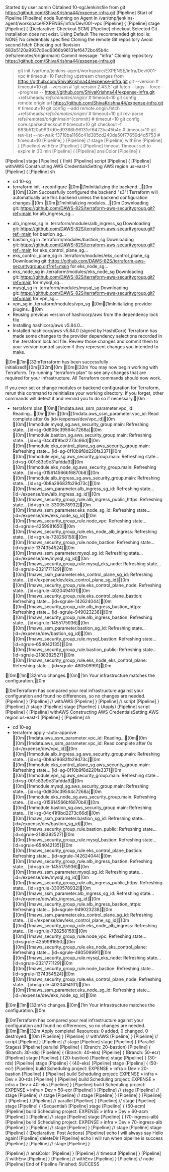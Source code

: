 Started by user admin
Obtained 10-sg/Jenkinsfile from git https://github.com/ShivaKrishna44/expense-infra.git
[Pipeline] Start of Pipeline
[Pipeline] node
Running on Agent in /var/tmp/jenkins-agent/workspace/EXPENSE/infra/Dev/001-vpc
[Pipeline] {
[Pipeline] stage
[Pipeline] { (Declarative: Checkout SCM)
[Pipeline] checkout
Selected Git installation does not exist. Using Default
The recommended git tool is: NONE
No credentials specified
Cloning the remote Git repository
Avoid second fetch
Checking out Revision 683b5120a9937d0ed9366b96131ef6472bc45b4c (refs/remotes/origin/main)
Commit message: "infra"
Cloning repository https://github.com/ShivaKrishna44/expense-infra.git
 > git init /var/tmp/jenkins-agent/workspace/EXPENSE/infra/Dev/001-vpc # timeout=10
Fetching upstream changes from https://github.com/ShivaKrishna44/expense-infra.git
 > git --version # timeout=10
 > git --version # 'git version 2.43.5'
 > git fetch --tags --force --progress -- https://github.com/ShivaKrishna44/expense-infra.git +refs/heads/*:refs/remotes/origin/* # timeout=10
 > git config remote.origin.url https://github.com/ShivaKrishna44/expense-infra.git # timeout=10
 > git config --add remote.origin.fetch +refs/heads/*:refs/remotes/origin/* # timeout=10
 > git rev-parse refs/remotes/origin/main^{commit} # timeout=10
 > git config core.sparsecheckout # timeout=10
 > git checkout -f 683b5120a9937d0ed9366b96131ef6472bc45b4c # timeout=10
 > git rev-list --no-walk f3718ba1166c41d385cd240de50f77659d4d5753 # timeout=10
[Pipeline] }
[Pipeline] // stage
[Pipeline] withEnv
[Pipeline] {
[Pipeline] withEnv
[Pipeline] {
[Pipeline] timeout
Timeout set to expire in 30 min
[Pipeline] {
[Pipeline] ansiColor
[Pipeline] {

[Pipeline] stage
[Pipeline] { (Init)
[Pipeline] script
[Pipeline] {
[Pipeline] withAWS
Constructing AWS CredentialsSetting AWS region us-east-1 
 [Pipeline] {
[Pipeline] sh
+ cd 10-sg
+ terraform init -reconfigure
[0m[1mInitializing the backend...[0m
[0m[32m
Successfully configured the backend "s3"! Terraform will automatically
use this backend unless the backend configuration changes.[0m
[0m[1mInitializing modules...[0m
Downloading git::https://github.com/DAWS-82S/terraform-aws-securitygroup.git?ref=main for alb_ingress_sg...
- alb_ingress_sg in .terraform/modules/alb_ingress_sg
Downloading git::https://github.com/DAWS-82S/terraform-aws-securitygroup.git?ref=main for bastion_sg...
- bastion_sg in .terraform/modules/bastion_sg
Downloading git::https://github.com/DAWS-82S/terraform-aws-securitygroup.git?ref=main for eks_control_plane_sg...
- eks_control_plane_sg in .terraform/modules/eks_control_plane_sg
Downloading git::https://github.com/DAWS-82S/terraform-aws-securitygroup.git?ref=main for eks_node_sg...
- eks_node_sg in .terraform/modules/eks_node_sg
Downloading git::https://github.com/DAWS-82S/terraform-aws-securitygroup.git?ref=main for mysql_sg...
- mysql_sg in .terraform/modules/mysql_sg
Downloading git::https://github.com/DAWS-82S/terraform-aws-securitygroup.git?ref=main for vpn_sg...
- vpn_sg in .terraform/modules/vpn_sg
[0m[1mInitializing provider plugins...[0m
- Reusing previous version of hashicorp/aws from the dependency lock file
- Installing hashicorp/aws v5.84.0...
- Installed hashicorp/aws v5.84.0 (signed by HashiCorp)
Terraform has made some changes to the provider dependency selections recorded
in the .terraform.lock.hcl file. Review those changes and commit them to your
version control system if they represent changes you intended to make.

[0m[1m[32mTerraform has been successfully initialized![0m[32m[0m
[0m[32m
You may now begin working with Terraform. Try running "terraform plan" to see
any changes that are required for your infrastructure. All Terraform commands
should now work.

If you ever set or change modules or backend configuration for Terraform,
rerun this command to reinitialize your working directory. If you forget, other
commands will detect it and remind you to do so if necessary.[0m
+ terraform plan
[0m[1mdata.aws_ssm_parameter.vpc_id: Reading...[0m[0m
[0m[1mdata.aws_ssm_parameter.vpc_id: Read complete after 0s [id=/expense/dev/vpc_id][0m
[0m[1mmodule.mysql_sg.aws_security_group.main: Refreshing state... [id=sg-0d806c39564c7268a][0m
[0m[1mmodule.bastion_sg.aws_security_group.main: Refreshing state... [id=sg-04c41f9bd2273c66d][0m
[0m[1mmodule.eks_control_plane_sg.aws_security_group.main: Refreshing state... [id=sg-0f10b9f8d220fa337][0m
[0m[1mmodule.vpn_sg.aws_security_group.main: Refreshing state... [id=sg-001c83e9e31afdda9][0m
[0m[1mmodule.eks_node_sg.aws_security_group.main: Refreshing state... [id=sg-015614566bf6870b8][0m
[0m[1mmodule.alb_ingress_sg.aws_security_group.main: Refreshing state... [id=sg-0b8a29683fb29d73c][0m
[0m[1maws_ssm_parameter.alb_ingress_sg_id: Refreshing state... [id=/expense/dev/alb_ingress_sg_id][0m
[0m[1maws_security_group_rule.alb_ingress_public_https: Refreshing state... [id=sgrule-3300578932][0m
[0m[1maws_ssm_parameter.eks_node_sg_id: Refreshing state... [id=/expense/dev/eks_node_sg_id][0m
[0m[1maws_security_group_rule.node_vpc: Refreshing state... [id=sgrule-4259981650][0m
[0m[1maws_security_group_rule.eks_node_alb_ingress: Refreshing state... [id=sgrule-728258158][0m
[0m[1maws_security_group_rule.node_bastion: Refreshing state... [id=sgrule-1374354524][0m
[0m[1maws_ssm_parameter.mysql_sg_id: Refreshing state... [id=/expense/dev/mysql_sg_id][0m
[0m[1maws_security_group_rule.mysql_eks_node: Refreshing state... [id=sgrule-2321771129][0m
[0m[1maws_ssm_parameter.eks_control_plane_sg_id: Refreshing state... [id=/expense/dev/eks_control_plane_sg_id][0m
[0m[1maws_security_group_rule.eks_control_plane_node: Refreshing state... [id=sgrule-4020494101][0m
[0m[1maws_security_group_rule.eks_control_plane_bastion: Refreshing state... [id=sgrule-142624044][0m
[0m[1maws_security_group_rule.alb_ingress_bastion_https: Refreshing state... [id=sgrule-949023238][0m
[0m[1maws_security_group_rule.alb_ingress_bastion: Refreshing state... [id=sgrule-1455175936][0m
[0m[1maws_ssm_parameter.bastion_sg_id: Refreshing state... [id=/expense/dev/bastion_sg_id][0m
[0m[1maws_security_group_rule.mysql_bastion: Refreshing state... [id=sgrule-654042135][0m
[0m[1maws_security_group_rule.bastion_public: Refreshing state... [id=sgrule-2188382527][0m
[0m[1maws_security_group_rule.eks_node_eks_control_plane: Refreshing state... [id=sgrule-480509991][0m

[0m[1m[32mNo changes.[0m[1m Your infrastructure matches the configuration.[0m

[0mTerraform has compared your real infrastructure against your configuration
and found no differences, so no changes are needed.
[Pipeline] }
[Pipeline] // withAWS
[Pipeline] }
[Pipeline] // script
[Pipeline] }
[Pipeline] // stage
[Pipeline] stage
[Pipeline] { (Apply)
[Pipeline] script
[Pipeline] {
[Pipeline] withAWS
Constructing AWS CredentialsSetting AWS region us-east-1 
 [Pipeline] {
[Pipeline] sh
+ cd 10-sg
+ terraform apply -auto-approve
[0m[1mdata.aws_ssm_parameter.vpc_id: Reading...[0m[0m
[0m[1mdata.aws_ssm_parameter.vpc_id: Read complete after 0s [id=/expense/dev/vpc_id][0m
[0m[1mmodule.alb_ingress_sg.aws_security_group.main: Refreshing state... [id=sg-0b8a29683fb29d73c][0m
[0m[1mmodule.eks_control_plane_sg.aws_security_group.main: Refreshing state... [id=sg-0f10b9f8d220fa337][0m
[0m[1mmodule.vpn_sg.aws_security_group.main: Refreshing state... [id=sg-001c83e9e31afdda9][0m
[0m[1mmodule.mysql_sg.aws_security_group.main: Refreshing state... [id=sg-0d806c39564c7268a][0m
[0m[1mmodule.eks_node_sg.aws_security_group.main: Refreshing state... [id=sg-015614566bf6870b8][0m
[0m[1mmodule.bastion_sg.aws_security_group.main: Refreshing state... [id=sg-04c41f9bd2273c66d][0m
[0m[1maws_ssm_parameter.bastion_sg_id: Refreshing state... [id=/expense/dev/bastion_sg_id][0m
[0m[1maws_security_group_rule.bastion_public: Refreshing state... [id=sgrule-2188382527][0m
[0m[1maws_security_group_rule.mysql_bastion: Refreshing state... [id=sgrule-654042135][0m
[0m[1maws_security_group_rule.eks_control_plane_bastion: Refreshing state... [id=sgrule-142624044][0m
[0m[1maws_security_group_rule.alb_ingress_bastion: Refreshing state... [id=sgrule-1455175936][0m
[0m[1maws_ssm_parameter.mysql_sg_id: Refreshing state... [id=/expense/dev/mysql_sg_id][0m
[0m[1maws_security_group_rule.alb_ingress_public_https: Refreshing state... [id=sgrule-3300578932][0m
[0m[1maws_ssm_parameter.alb_ingress_sg_id: Refreshing state... [id=/expense/dev/alb_ingress_sg_id][0m
[0m[1maws_security_group_rule.alb_ingress_bastion_https: Refreshing state... [id=sgrule-949023238][0m
[0m[1maws_ssm_parameter.eks_control_plane_sg_id: Refreshing state... [id=/expense/dev/eks_control_plane_sg_id][0m
[0m[1maws_security_group_rule.eks_node_alb_ingress: Refreshing state... [id=sgrule-728258158][0m
[0m[1maws_security_group_rule.node_vpc: Refreshing state... [id=sgrule-4259981650][0m
[0m[1maws_security_group_rule.eks_node_eks_control_plane: Refreshing state... [id=sgrule-480509991][0m
[0m[1maws_security_group_rule.mysql_eks_node: Refreshing state... [id=sgrule-2321771129][0m
[0m[1maws_security_group_rule.node_bastion: Refreshing state... [id=sgrule-1374354524][0m
[0m[1maws_security_group_rule.eks_control_plane_node: Refreshing state... [id=sgrule-4020494101][0m
[0m[1maws_ssm_parameter.eks_node_sg_id: Refreshing state... [id=/expense/dev/eks_node_sg_id][0m

[0m[1m[32mNo changes.[0m[1m Your infrastructure matches the configuration.[0m

[0mTerraform has compared your real infrastructure against your configuration
and found no differences, so no changes are needed.
[0m[1m[32m
Apply complete! Resources: 0 added, 0 changed, 0 destroyed.
[0m
[Pipeline] }
[Pipeline] // withAWS
[Pipeline] }
[Pipeline] // script
[Pipeline] }
[Pipeline] // stage
[Pipeline] stage
[Pipeline] { (Parallel Stages)
[Pipeline] parallel
[Pipeline] { (Branch: 20-bastion)
[Pipeline] { (Branch: 30-rds)
[Pipeline] { (Branch: 40-eks)
[Pipeline] { (Branch: 50-ecr)
[Pipeline] stage
[Pipeline] { (20-bastion)
[Pipeline] stage
[Pipeline] { (30-rds)
[Pipeline] stage
[Pipeline] { (40-eks)
[Pipeline] stage
[Pipeline] { (50-ecr)
[Pipeline] build
Scheduling project: EXPENSE » infra » Dev » 20-bastion
[Pipeline] }
[Pipeline] build
Scheduling project: EXPENSE » infra » Dev » 30-rds
[Pipeline] }
[Pipeline] build
Scheduling project: EXPENSE » infra » Dev » 40-eks
[Pipeline] }
[Pipeline] build
Scheduling project: EXPENSE » infra » Dev » 50-ecr
[Pipeline] }
[Pipeline] // stage
[Pipeline] // stage
[Pipeline] // stage
[Pipeline] // stage
[Pipeline] }
[Pipeline] }
[Pipeline] }
[Pipeline] }
[Pipeline] // parallel
[Pipeline] }
[Pipeline] // stage
[Pipeline] stage
[Pipeline] { (Sequential)
[Pipeline] stage
[Pipeline] { (60-acm)
[Pipeline] build
Scheduling project: EXPENSE » infra » Dev » 60-acm
[Pipeline] }
[Pipeline] // stage
[Pipeline] stage
[Pipeline] { (70-ingress-alb)
[Pipeline] build
Scheduling project: EXPENSE » infra » Dev » 70-ingress-alb
[Pipeline] }
[Pipeline] // stage
[Pipeline] }
[Pipeline] // stage
[Pipeline] stage
[Pipeline] { (Declarative: Post Actions)
[Pipeline] echo
I will always say Hello again!
[Pipeline] deleteDir
[Pipeline] echo
I will run when pipeline is success
[Pipeline] }
[Pipeline] // stage
[Pipeline] }

[Pipeline] // ansiColor
[Pipeline] }
[Pipeline] // timeout
[Pipeline] }
[Pipeline] // withEnv
[Pipeline] }
[Pipeline] // withEnv
[Pipeline] }
[Pipeline] // node
[Pipeline] End of Pipeline
Finished: SUCCESS
